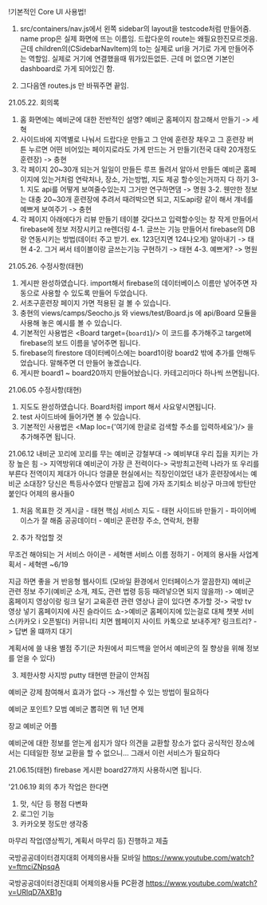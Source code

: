 !기본적인 Core UI 사용법!
1. src/containers/nav.js에서 왼쪽 sidebar의 layout을 testcode처럼 만들어줌.
name prop은 실제 화면에 뜨는 이름임. 드랍다운의 route는 왜필요한진모르겟음.
근데 children의(CSidebarNavItem)의 to는 실제로 url을 거기로 가게 만들어주는 역할임. 실제로 거기에 연결했을때 뭐가있든없든.
근데 머 없으면 기본인 dashboard로 가게 되어있긴 함.

2. 그다음엔 routes.js 만 바꿔주면 끝임.

21.05.22. 회의록
1. 홈 화면에는 예비군에 대한 전반적인 설명? 예비군 홈페이지 참고해서 만들기 -> 세혁
2. 사이드바에 지역별로 나눠서 드랍다운 만들고 그 안에 훈련장 채우고 그 훈련장 버튼 누르면 어떤 비어있는 페이지로라도 가게 만드는 거 만들기(전국 대략 20개정도 훈련장) -> 충현
3. 각 페이지 20~30개 되는거 일일이 만들든 루프 돌려서 알아서 만들든 예비군 홈페이지에 있는거처럼 연락처나, 장소, 가는방법, 지도 제공 할수잇는거까지 다 하기
  3-1. 지도 api를 어떻게 보여줄수있는지 그거만 연구하면댐 -> 명원
  3-2. 웬만한 정보는 대충 20~30개 훈련장에 추려서 때려박으면 되고, 지도api랑 같이 해서 걔네를 예쁘게 보여주기 -> 충현
4. 각 페이지 아래에다가 리뷰 만들기 테이블 갖다쓰고 입력할수잇는 창 작게 만들어서 firebase에 정보 저장시키고 re렌더링
  4-1. 글쓰는 기능 만들어서 firebase의 DB랑 연동시키는 방법(데이터 주고 받기. ex. 123던지면 124나오게) 알아내기 -> 태현
  4-2. 그거 써서 테이블이랑 글쓰는기능 구현하기 -> 태현
  4-3. 예쁘게? -> 명원
  
21.05.26. 수정사항(태현)
1. 게시판 완성하였습니다. import해서 firebase의 데이터베이스 이름만 넣어주면 자동으로 사용할 수 있도록 만들어 두었습니다.
2. 서초구훈련장 페이지 가면 적용된 걸 볼 수 있습니다.
3. 충현의 views/camps/Seocho.js 와 views/test/Board.js 에 api/Board 모듈을 사용해 놓은 예시를 볼 수 있습니다.
4. 기본적인 사용법은 <Board target={`board1`}/> 이 코드를 추가해주고 target에 firebase의 보드 이름을 넣어주면 됩니다.
5. firebase의 firestore 데이터베이스에는 board1이랑 board2 밖에 추가를 안해두었습니다. 말해주면 더 만들어 놓겠습니다.
6. 게시판 board1 ~ board20까지 만들어놨습니다. 카테고리마다 하나씩 쓰면됩니다.

21.06.05 수정사항(태현)
1. 지도도 완성하였습니다. Board처럼 import 해서 사요앟시면됩니다.
2. test 사이드바에 들어가면 볼 수 있습니다.
3. 기본적인 사용법은 <Map loc={'여기에 한글로 검색할 주소를 입력하세요'}/> 을 추가해주면 됩니다.

21.06.12
내비군
꼬리에 꼬리를 무는 예비군
강철부대 -> 예비부대
우리 집을 지키는 가장 높은 힘 -> 지역방위대
예비군이 가장 큰 전력이다-> 국방최고전력
나라가 또 우리를 부른다
전역이지 제대가 아니다
엉클문
현실에서는 직장인이었던 내가 훈련장에서는 예비군 소대장?
당신은 특등사수였다
만발꼽고 집에 가자
조기퇴소 비상구 마크에 방탄만 붙인다
어제의 용사들0

1. 처음 목표한 것
게시글 - 태현 핵심 서비스
지도 - 태현
사이드바 만들기 - 파이어베이스가 잘 해줌
공공데이터 - 예비군 훈련장 주소, 연락처, 현황


2. 추가 작업할 것


무조건 해야되는 거
	서비스 아이콘 - 세혁맨
	서비스 이름 정하기 - 어제의 용사들
	사업계획서 - 세혁맨 ~6/19

지금 하면 좋을 거
	반응형 웹사이트 (모바일 환경에서 인터페이스가 깔끔한지)
	예비군 관련 정보 주기(예비군 소개, 제도, 관련 법령 등등 때려넣으면 되지 않을까) -> 예비군 홈페이지 영상이랑 링크 달기
	교육훈련 관련 영상나 글이 있다면 추가할 것-> 국방 tv 영상 넣기
	홈페이지에 사진 슬라이드 쇼->예비군 홈페이지에 있는걸로 대체
	챗봇 서비스(카카오 i 오픈빌더) 커뮤니티 치면 웹페이지 사이트 카톡으로 보내주게? 링크트리? -> 답변 올 떄까지 대기

계획서에 쓸 내용
	별점 주기(군 차원에서 피드백을 얻어서 예비군의 질 향상을 위해 정보를 얻을 수 있다)


3. 제한사항
사지방 putty
태현맨 한글이 안쳐짐


예비군 강제 참여해서 효과가 없다  -> 개선할 수 있는 방법이 필요하다


예비군 포인트? 모범 예비군 뽑히면 뭐 1년 면제

장교 예비군 어플


예비군에 대한 정보를 얻는게 쉽지가 않다
의견을 교환할 장소가 없다
공식적인 장소에서는 디테일한 정보 교환을 할 수 없으니...
그래서 이런 서비스가 필요하다

21.06.15(태현)
firebase 게시판 board27까지 사용하시면 됩니다.

'21.06.19 회의
추가 작업은 한다면
1. 맛, 식단 등 평점 다변화
2. 로그인 기능
3. 카카오봇
정도만 생각중

마무리 작업(영상찍기, 계획서 마무리 등) 진행하고 제출 


국방공공데이터경지대회 어제의용사들 모바일
https://www.youtube.com/watch?v=ftmciZNpsqA

국방공공데이터경진대회 어제의용사들 PC환경
https://www.youtube.com/watch?v=URlqD7AXB1g







